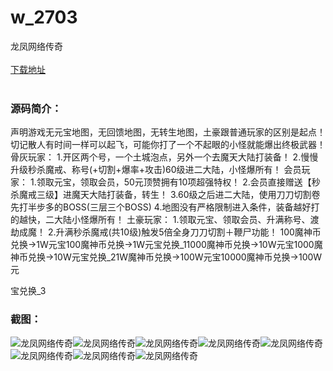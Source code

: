 # w_2703
龙凤网络传奇
<br/></br>
[下载地址](https://www.uuid2.com/2703.html "下载地址")
<br/></br>
<h3>源码简介：</h3>
<p>声明游戏无元宝地图，无回馈地图，无转生地图，土豪跟普通玩家的区别是起点！
切记散人有时间一样可以起飞，可能你打了一个不起眼的小怪就能爆出终极武器！
骨灰玩家：
1.开区两个号，一个土城泡点，另外一个去魔天大陆打装备！
2.慢慢升级秒杀魔戒、称号(+切割+爆率+攻击)60级进二大陆，小怪爆所有！
会员玩家：
1.领取元宝，领取会员，50元顶赞拥有10项超强特权！
2.会员直接赠送【秒杀魔戒三级】进魔天大陆打装备，转生！
3.60级之后进二大陆，使用刀刀切割卷先打半步多的BOSS(三层三个BOSS)
4.地图没有严格限制进入条件，装备越好打的越快，二大陆小怪爆所有！
土豪玩家：
1.领取元宝、领取会员、升满称号、渡劫成魔！
2.升满秒杀魔戒(共10级)触发5倍全身刀刀切割＋鞭尸功能！
100魔神币兑换→1W元宝100魔神币兑换→1W元宝兑换_11000魔神币兑换→10W元宝1000魔神币兑换→10W元宝兑换_21W魔神币兑换→100W元宝10000魔神币兑换→100W元<p>
<p>宝兑换_3<p>
<h3>截图：</h3>
<img src="https://www.uuid2.com/wp-content/uploads/img/202105/61a00ba248.jpg" alt="龙凤网络传奇"><img src="https://www.uuid2.com/wp-content/uploads/img/202105/fa0d5e9982.jpg" alt="龙凤网络传奇"><img src="https://www.uuid2.com/wp-content/uploads/img/202105/5fba4dc324.jpg" alt="龙凤网络传奇"><img src="https://www.uuid2.com/wp-content/uploads/img/202105/a86f175812.jpg" alt="龙凤网络传奇"><img src="https://www.uuid2.com/wp-content/uploads/img/202105/129151b896.jpg" alt="龙凤网络传奇"><img src="https://www.uuid2.com/wp-content/uploads/img/202105/8f793d6482.jpg" alt="龙凤网络传奇"><img src="https://www.uuid2.com/wp-content/uploads/img/202105/f9c929f707.jpg" alt="龙凤网络传奇"><img src="https://www.uuid2.com/wp-content/uploads/img/202105/d115559331.jpg" alt="龙凤网络传奇">

